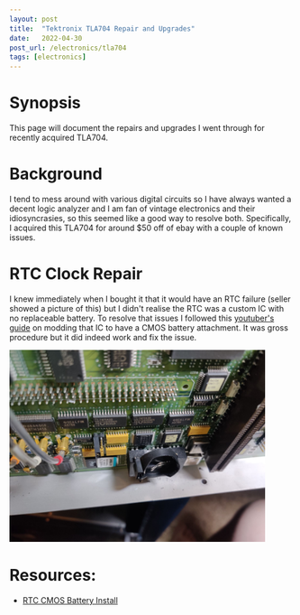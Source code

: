 ```yaml
---
layout: post
title:  "Tektronix TLA704 Repair and Upgrades"
date:   2022-04-30
post_url: /electronics/tla704
tags: [electronics]
---
```

# Synopsis
This page will document the repairs and upgrades I went through for recently acquired TLA704.

# Background
I tend to mess around with various digital circuits so I have always wanted a decent logic analyzer and I am fan of vintage electronics and their idiosyncrasies, so this seemed like a good way to resolve both. Specifically, I acquired this TLA704 for around $50 off of ebay with a couple of known issues.


# RTC Clock Repair
I knew immediately when I bought it that it would have an RTC failure (seller showed a picture of this) but I didn't realise the RTC was a custom IC with no replaceable battery. To resolve that issues I followed this [youtuber's guide](https://www.youtube.com/watch?v=daoxD-SS3ZU) on modding that IC to have a CMOS battery attachment. It was gross procedure but it did indeed work and fix the issue.

<img src="/_images/electronics/tla704/cmos_repair.jpg" width="90%" height="90%"/>

# Resources:
 - [RTC CMOS Battery Install](https://www.youtube.com/watch?v=daoxD-SS3ZU)
